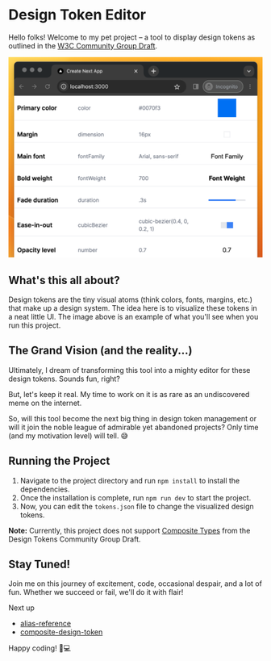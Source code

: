 # Design Token Editor

Hello folks! Welcome to my pet project – a tool to display design tokens as outlined in the [W3C Community Group Draft](https://design-tokens.github.io/community-group/format/).

![Example UI](example.png)

## What's this all about?

Design tokens are the tiny visual atoms (think colors, fonts, margins, etc.) that make up a design system. The idea here is to visualize these tokens in a neat little UI. The image above is an example of what you'll see when you run this project.

## The Grand Vision (and the reality...)

Ultimately, I dream of transforming this tool into a mighty editor for these design tokens. Sounds fun, right?

But, let's keep it real. My time to work on it is as rare as an undiscovered meme on the internet.

So, will this tool become the next big thing in design token management or will it join the noble league of admirable yet abandoned projects? Only time (and my motivation level) will tell. 😅

## Running the Project

1. Navigate to the project directory and run `npm install` to install the dependencies.
2. Once the installation is complete, run `npm run dev` to start the project.
3. Now, you can edit the `tokens.json` file to change the visualized design tokens.

**Note:** Currently, this project does not support [Composite Types](https://design-tokens.github.io/community-group/format/#composite-types) from the Design Tokens Community Group Draft.

## Stay Tuned!

Join me on this journey of excitement, code, occasional despair, and a lot of fun. Whether we succeed or fail, we'll do it with flair!

Next up

- [alias-reference](https://design-tokens.github.io/community-group/format/#alias-reference)
- [composite-design-token](https://design-tokens.github.io/community-group/format/#composite-design-token)

Happy coding! 🚀💻

